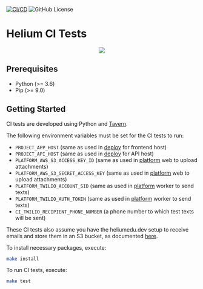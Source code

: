 [![CI/CD](https://github.com/heliumedu/ci-tests/workflows/CI/CD/badge.svg)](https://github.com/heliumedu/ci-tests/actions?query=workflow%3ACI%2FCD)
![GitHub License](https://img.shields.io/github/license/heliumedu/ci-tests)

# Helium CI Tests

<p align="center"><img src="https://www.heliumedu.com/assets/img/logo_full_blue.png" /></p>

## Prerequisites

- Python (>= 3.6)
- Pip (>= 9.0)

## Getting Started
CI tests are developed using Python and [Tavern](https://taverntesting.github.io/).

The following environment variables must be set for the CI tests to run:

- `PROJECT_APP_HOST` (same as used in [deploy](https://github.com/HeliumEdu/deploy) for frontend host)
- `PROJECT_API_HOST` (same as used in [deploy](https://github.com/HeliumEdu/deploy) for API host)
- `PLATFORM_AWS_S3_ACCESS_KEY_ID` (same as used in [platform](https://github.com/HeliumEdu/platform) web to upload attachments)
- `PLATFORM_AWS_S3_SECRET_ACCESS_KEY` (same as used in [platform](https://github.com/HeliumEdu/platform) web to upload attachments)
- `PLATFORM_TWILIO_ACCOUNT_SID` (same as used in [platform](https://github.com/HeliumEdu/platform) worker to send texts)
- `PLATFORM_TWILIO_AUTH_TOKEN` (same as used in [platform](https://github.com/HeliumEdu/platform) worker to send texts)
- `CI_TWILIO_RECIPIENT_PHONE_NUMBER` (a phone number to which test texts will be sent)

These CI tests also assume you have the heliumedu.dev setup to receive emails and store them in an S3 bucket, as
documented [here](https://docs.aws.amazon.com/ses/latest/DeveloperGuide/receiving-email-getting-started.html).

To install necessary packages, execute:

```sh
make install
```

To run CI tests, execute:

```sh
make test
```
